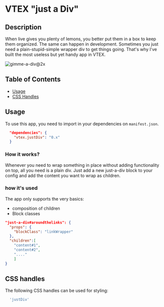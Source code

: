 # VTEX "just a Div"

## Description

When live gives you plenty of lemons, you better put them in a box to keep them organized.
The same can happen in development. Sometimes you just need a plain-stupid-simple wrapper div to get things going. 
That's why I've built the most useless but yet handy app in VTEX.


<img  alt="gimme-a-div@2x" src="https://user-images.githubusercontent.com/93577143/154315105-bbbab1c8-d0ad-4013-89e1-a75c60250655.png">


## Table of Contents

- [Usage](#usage)
- [CSS Handles](#css-handles)


## Usage

To use this app, you need to import in your dependencies on `manifest.json`.

```json
  "dependencies": {
    "vtex.justDiv": "0.x"
  }
```

### How it works?
Whenever you need to wrap something in place without adding functionality on top, all you need is a plain div. Just add a new just-a-div block to your config and add the content you want to wrap as children.


### how it's used
The app only supports the very basics: 
* composition of children
* Block classes

```json
"just-a-div#aroundthelinks": {
  "props": {
    "blockClass": "linkWrapper"
  },
  "children":[
	"content#1",
	"content#2",
	"...."
	]	
}
```


## CSS handles
The following CSS handles can be used for styling:

```js
  'justDiv'
```




